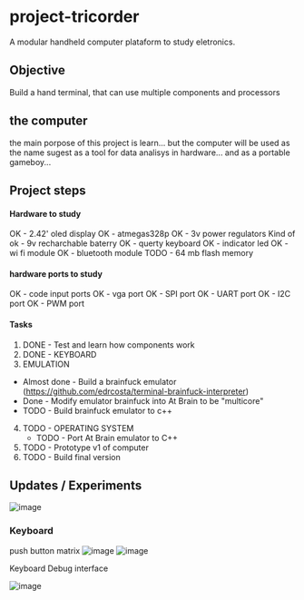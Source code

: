 # project-tricorder

A modular handheld computer plataform to study eletronics. 

## Objective 

Build a hand terminal, that can use multiple components and processors

## the computer 

the main porpose of this project is learn... but the computer will be used as the name sugest as a tool for data analisys in hardware... and as a portable gameboy... 

## Project steps 

#### Hardware to study 

OK - 2.42' oled display 
OK - atmegas328p 
OK - 3v power regulators 
Kind of ok - 9v recharchable baterry 
OK - querty keyboard 
OK - indicator led 
OK - wi fi module 
OK - bluetooth module
TODO - 64 mb flash memory 


#### hardware ports to study 

OK - code input ports
OK - vga port 
OK - SPI port 
OK - UART port 
OK - I2C port 
OK - PWM port 

#### Tasks

1. DONE - Test and learn how components work 
2. DONE - KEYBOARD 
3. EMULATION 
  - Almost done - Build a brainfuck emulator  (https://github.com/edrcosta/terminal-brainfuck-interpreter)
  - Done - Modify emulator brainfuck into At Brain to be "multicore" 
  - TODO - Build brainfuck emulator to c++
4. TODO - OPERATING SYSTEM 
   - TODO - Port At Brain emulator to C++  
5. TODO - Prototype v1 of computer
6. TODO - Build final version 

## Updates / Experiments

![image](https://user-images.githubusercontent.com/3594012/118572034-d3e47500-b755-11eb-8b06-7ed4595c64fc.png)

### Keyboard 

push button matrix 
![image](https://user-images.githubusercontent.com/3594012/118571406-553b0800-b754-11eb-9af5-ffc90810b4da.png)
![image](https://user-images.githubusercontent.com/3594012/118571421-5cfaac80-b754-11eb-88ae-4f1f8d5be271.png)

Keyboard Debug interface 

![image](https://user-images.githubusercontent.com/3594012/118571481-89162d80-b754-11eb-8d5a-9121adab3d9a.png)
